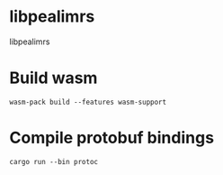 # libpealimrs
libpealimrs

# Build wasm
```wasm-pack build --features wasm-support```

# Compile protobuf bindings
```cargo run --bin protoc```